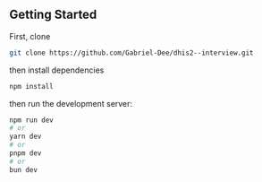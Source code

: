 ## Getting Started

First, clone 

```bash
git clone https://github.com/Gabriel-Dee/dhis2--interview.git
```



then install dependencies 
```bash
npm install
```


then run the development server:

```bash
npm run dev
# or
yarn dev
# or
pnpm dev    
# or
bun dev
```

